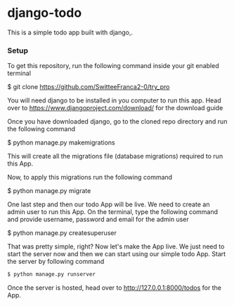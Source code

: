 # django-todo
This is a  simple todo app built with django,.


### Setup
To get this repository, run the following command inside your git enabled terminal

$ git clone https://github.com/SwitteeFranca2-0/try_pro

You will need django to be installed in you computer to run this app. Head over to https://www.djangoproject.com/download/ for the download guide

Once you have downloaded django, go to the cloned repo directory and run the following command


$ python manage.py makemigrations


This will create all the migrations file (database migrations) required to run this App.

Now, to apply this migrations run the following command

$ python manage.py migrate


One last step and then our todo App will be live. We need to create an admin user to run this App. On the terminal, type the following command and provide username, password and email for the admin user

$ python manage.py createsuperuser


That was pretty simple, right? Now let's make the App live. We just need to start the server now and then we can start using our simple todo App. Start the server by following command

```bash
$ python manage.py runserver
```

Once the server is hosted, head over to http://127.0.0.1:8000/todos for the App.

